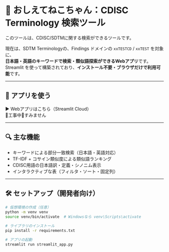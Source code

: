 # 🐾 おしえてねこちゃん：CDISC Terminology 検索ツール

このツールは、CDISC/SDTMに関する検索ができるツールです。

現在は、SDTM Terminologyの、Findings ドメインの `xxTESTCD` / `xxTEST` を対象に、  
**日本語・英語のキーワードで検索・類似語探索ができるWebアプリ**です。  
Streamlit を使って構築されており、**インストール不要・ブラウザだけで利用可能**です。

---

## 🚀 アプリを使う

▶️ Webアプリはこちら（Streamlit Cloud）  
👷工事中👷すみません

---

## 🔍 主な機能

- キーワードによる部分一致検索（日本語・英語対応）
- TF-IDF + コサイン類似度による類似語ランキング
- CDISC用語の日本語訳・定義・シノニム表示
- インタラクティブな表（フィルタ・ソート・固定列）

---

## 🛠️ セットアップ（開発者向け）

```bash
# 仮想環境の作成（任意）
python -m venv venv
source venv/bin/activate  # Windowsなら venv\Scripts\activate

# ライブラリのインストール
pip install -r requirements.txt

# アプリの起動
streamlit run streamlit_app.py
